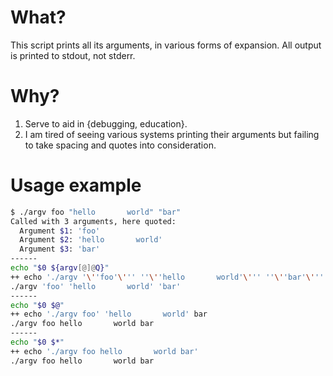 # What?
This script prints all its arguments, in various forms of expansion.
All output is printed to stdout, not stderr.


# Why?
1. Serve to aid in {debugging, education}.
2. I am tired of seeing various systems printing their arguments but failing to take spacing and quotes into consideration.


# Usage example
```bash
$ ./argv foo "hello       world" "bar"
Called with 3 arguments, here quoted:
  Argument $1: 'foo'
  Argument $2: 'hello       world'
  Argument $3: 'bar'
------
echo "$0 ${argv[@]@Q}"
++ echo './argv '\''foo'\''' ''\''hello       world'\''' ''\''bar'\'''
./argv 'foo' 'hello       world' 'bar'
------
echo "$0 $@"
++ echo './argv foo' 'hello       world' bar
./argv foo hello       world bar
------
echo "$0 $*"
++ echo './argv foo hello       world bar'
./argv foo hello       world bar
```

